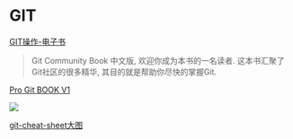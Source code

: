# GIT

[GIT操作-电子书](http://gitbook.liuhui998.com/)

> Git Community Book 中文版, 
欢迎你成为本书的一名读者.   这本书汇聚了Git社区的很多精华,  其目的就是帮助你尽快的掌握Git.

[Pro Git BOOK V1](https://git-scm.com/book/zh/v1)

![](http://ktown.kde.org/~zrusin/git/git-cheat-sheet-medium.png)

[git-cheat-sheet大图](http://byte.kde.org/~zrusin/git/git-cheat-sheet-large.png)